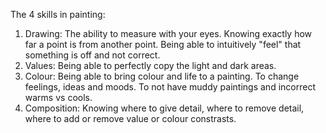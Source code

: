 The 4 skills in painting:
1. Drawing: The ability to measure with your eyes. Knowing exactly how far a point is from another point. Being able to intuitively "feel" that something is off and not correct.
2. Values: Being able to perfectly copy the light and dark areas.
3. Colour: Being able to bring colour and life to a painting. To change feelings, ideas and moods. To not have muddy paintings and incorrect warms vs cools.
4. Composition: Knowing where to give detail, where to remove detail, where to add or remove value or colour constrasts.